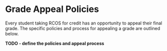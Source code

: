 # Grade Appeal Policies

Every student taking RCOS for credit has an opportunity to appeal their final grade. The specific policies and process for appealing a grade are outlined below.

**TODO - define the policies and appeal process**

